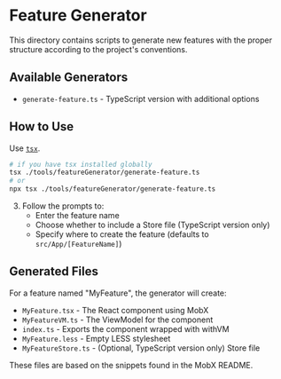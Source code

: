 # Feature Generator

This directory contains scripts to generate new features with the proper structure according to the project's conventions.

## Available Generators

- `generate-feature.ts` - TypeScript version with additional options

## How to Use

Use [`tsx`](https://tsx.is/).

```bash
# if you have tsx installed globally
tsx ./tools/featureGenerator/generate-feature.ts
# or
npx tsx ./tools/featureGenerator/generate-feature.ts
```

3. Follow the prompts to:
   - Enter the feature name
   - Choose whether to include a Store file (TypeScript version only)
   - Specify where to create the feature (defaults to `src/App/[FeatureName]`)

## Generated Files

For a feature named "MyFeature", the generator will create:

- `MyFeature.tsx` - The React component using MobX
- `MyFeatureVM.ts` - The ViewModel for the component
- `index.ts` - Exports the component wrapped with withVM
- `MyFeature.less` - Empty LESS stylesheet
- `MyFeatureStore.ts` - (Optional, TypeScript version only) Store file

These files are based on the snippets found in the MobX README.
